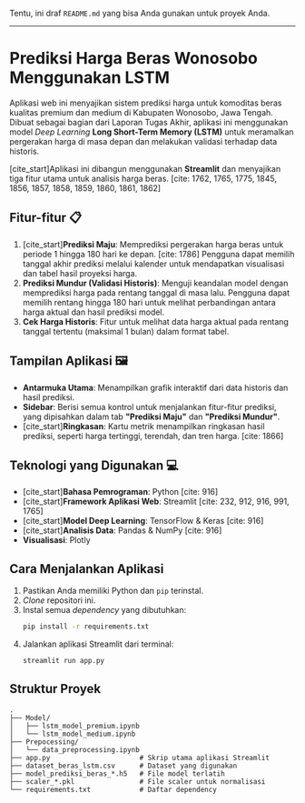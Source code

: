 Tentu, ini draf `README.md` yang bisa Anda gunakan untuk proyek Anda.

-----

# Prediksi Harga Beras Wonosobo Menggunakan LSTM

Aplikasi web ini menyajikan sistem prediksi harga untuk komoditas beras kualitas premium dan medium di Kabupaten Wonosobo, Jawa Tengah. Dibuat sebagai bagian dari Laporan Tugas Akhir, aplikasi ini menggunakan model *Deep Learning* **Long Short-Term Memory (LSTM)** untuk meramalkan pergerakan harga di masa depan dan melakukan validasi terhadap data historis.

[cite\_start]Aplikasi ini dibangun menggunakan **Streamlit** dan menyajikan tiga fitur utama untuk analisis harga beras. [cite: 1762, 1765, 1775, 1845, 1856, 1857, 1858, 1859, 1860, 1861, 1862]

## Fitur-fitur 📋

1.  [cite\_start]**Prediksi Maju**: Memprediksi pergerakan harga beras untuk periode 1 hingga 180 hari ke depan. [cite: 1786] Pengguna dapat memilih tanggal akhir prediksi melalui kalender untuk mendapatkan visualisasi dan tabel hasil proyeksi harga.
2.  **Prediksi Mundur (Validasi Historis)**: Menguji keandalan model dengan memprediksi harga pada rentang tanggal di masa lalu. Pengguna dapat memilih rentang hingga 180 hari untuk melihat perbandingan antara harga aktual dan hasil prediksi model.
3.  **Cek Harga Historis**: Fitur untuk melihat data harga aktual pada rentang tanggal tertentu (maksimal 1 bulan) dalam format tabel.

## Tampilan Aplikasi 🖼️

  - **Antarmuka Utama**: Menampilkan grafik interaktif dari data historis dan hasil prediksi.
  - **Sidebar**: Berisi semua kontrol untuk menjalankan fitur-fitur prediksi, yang dipisahkan dalam tab **"Prediksi Maju"** dan **"Prediksi Mundur"**.
  - [cite\_start]**Ringkasan**: Kartu metrik menampilkan ringkasan hasil prediksi, seperti harga tertinggi, terendah, dan tren harga. [cite: 1866]

## Teknologi yang Digunakan 💻

  * [cite\_start]**Bahasa Pemrograman**: Python [cite: 916]
  * [cite\_start]**Framework Aplikasi Web**: Streamlit [cite: 232, 912, 916, 991, 1765]
  * [cite\_start]**Model Deep Learning**: TensorFlow & Keras [cite: 916]
  * [cite\_start]**Analisis Data**: Pandas & NumPy [cite: 916]
  * **Visualisasi**: Plotly

## Cara Menjalankan Aplikasi

1.  Pastikan Anda memiliki Python dan `pip` terinstal.
2.  *Clone* repositori ini.
3.  Instal semua *dependency* yang dibutuhkan:
    ```bash
    pip install -r requirements.txt
    ```
4.  Jalankan aplikasi Streamlit dari terminal:
    ```bash
    streamlit run app.py
    ```

## Struktur Proyek

```
.
├── Model/
│   ├── lstm_model_premium.ipynb
│   └── lstm_model_medium.ipynb
├── Prepocessing/
│   └── data_preprocessing.ipynb
├── app.py                      # Skrip utama aplikasi Streamlit
├── dataset_beras_lstm.csv      # Dataset yang digunakan
├── model_prediksi_beras_*.h5   # File model terlatih
├── scaler_*.pkl                # File scaler untuk normalisasi
└── requirements.txt            # Daftar dependency
```
